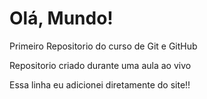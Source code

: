 # Olá, Mundo!
 Primeiro Repositorio do curso de Git e GitHub

 Repositorio criado durante uma aula ao vivo

Essa linha eu adicionei diretamente do site!!

